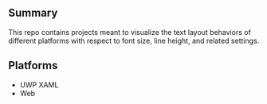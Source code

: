 
## Summary 
This repo contains projects meant to visualize the text layout behaviors of different platforms with respect to font size, line height, and related settings.

## Platforms
- UWP XAML
- Web